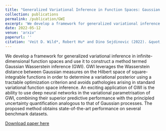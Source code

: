 ```yaml
---
title: "Generalized Variational Inference in Function Spaces: Gaussian Measures meet Bayesian Deep Learning"
collection: publications
permalink: /publication/GWI
excerpt: 'We develop a framework for generalized variational inference in infinite-dimensional function spaces and use it to construct a method termed Gaussian Wasserstein inference (GWI).'
date: 2022-05-12
venue: 'arxiv'
paperurl: ''
citation: 'Veit D. Wild*, Robert Hu* and Dino Sejdinovic (2022). &quot;Generalized Variational Inference in Function Spaces: Gaussian Measures meet Bayesian Deep Learning.&quot; <i> arXiv preprint arXiv:2205.06342. </i>'
---
```

We develop a framework for generalized variational inference in infinite-dimensional function spaces and use it to construct a method termed Gaussian
Wasserstein inference (GWI). GWI leverages the Wasserstein distance between
Gaussian measures on the Hilbert space of square-integrable functions in order to
determine a variational posterior using a tractable optimization criterion and avoids
pathologies arising in standard variational function space inference. An exciting
application of GWI is the ability to use deep neural networks in the variational
parametrisation of GWI, combining their superior predictive performance with
the principled uncertainty quantification analogous to that of Gaussian processes.
The proposed method obtains state-of-the-art performance on several benchmark
datasets.

[Download paper here](http://veitwild.github.io/files/GWI.pdf)